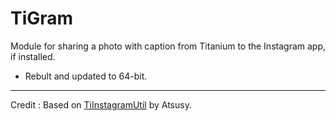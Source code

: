 # TiGram
Module for sharing a photo with caption from Titanium to the Instagram app, if installed.

- Rebult and updated to 64-bit.

-----

Credit : Based on [TiInstagramUtil](https://github.com/atsusy/TiInstagramUtil) by Atsusy.  
